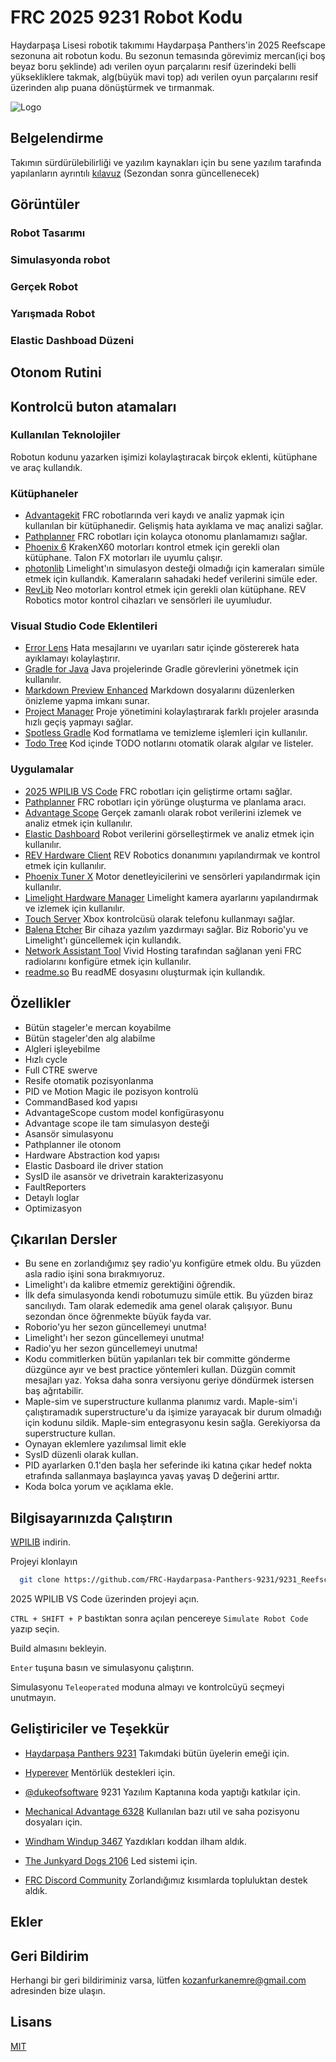 
# FRC 2025 9231 Robot Kodu
Haydarpaşa Lisesi robotik takımımı Haydarpaşa Panthers'in 2025 Reefscape sezonuna ait robotun kodu. Bu sezonun temasında görevimiz mercan(içi boş beyaz boru şeklinde) adı verilen oyun parçalarını resif üzerindeki belli yüksekliklere takmak, alg(büyük mavi top) adı verilen oyun parçalarını resif üzerinden alıp puana dönüştürmek ve tırmanmak.

![Logo](https://avatars.githubusercontent.com/u/162712686?s=100&u=d0ea36e11b59c011f9e8804e3c5b683a33d4264f&v=4)


## Belgelendirme

Takımın sürdürülebilirliği ve yazılım kaynakları için bu sene yazılım tarafında yapılanların ayrıntılı [kılavuz](https://panthers.gitbook.io/9231-2025-code-docs) (Sezondan sonra güncellenecek)


## Görüntüler


### Robot Tasarımı

### Simulasyonda robot

### Gerçek Robot

### Yarışmada Robot

### Elastic Dashboad Düzeni



## Otonom Rutini


## Kontrolcü buton atamaları

### Kullanılan Teknolojiler
Robotun kodunu yazarken işimizi kolaylaştıracak birçok eklenti, kütüphane ve araç kullandık.
### Kütüphaneler
- [Advantagekit](https://docs.advantagekit.org) FRC robotlarında veri kaydı ve analiz yapmak için kullanılan bir kütüphanedir. Gelişmiş hata ayıklama ve maç analizi sağlar.
- [Pathplanner](https://pathplanner.dev) FRC robotları için kolayca otonomu planlamamızı sağlar.
- [Phoenix 6](https://v6.docs.ctr-electronics.com/en/latest/index.html) KrakenX60 motorları kontrol etmek için gerekli olan kütüphane. Talon FX motorları ile uyumlu çalışır.
- [photonlib](https://docs.photonvision.org/en/latest/index.html) Limelight'ın simulasyon desteği olmadığı için kameraları simüle etmek için kullandık. Kameraların sahadaki hedef verilerini simüle eder.
- [RevLib](https://docs.revrobotics.com/revlib) Neo motorları kontrol etmek için gerekli olan kütüphane. REV Robotics motor kontrol cihazları ve sensörleri ile uyumludur.

### Visual Studio Code Eklentileri
- [Error Lens](https://marketplace.visualstudio.com/items?itemName=usernamehw.errorlens) Hata mesajlarını ve uyarıları satır içinde göstererek hata ayıklamayı kolaylaştırır.
- [Gradle for Java](https://marketplace.visualstudio.com/items?itemName=vscjava.vscode-gradle) Java projelerinde Gradle görevlerini yönetmek için kullanılır.
- [Markdown Preview Enhanced](https://marketplace.visualstudio.com/items?itemName=shd101wyy.markdown-preview-enhanced) Markdown dosyalarını düzenlerken önizleme yapma imkanı sunar.
- [Project Manager](https://marketplace.visualstudio.com/items?itemName=alefragnani.project-manager) Proje yönetimini kolaylaştırarak farklı projeler arasında hızlı geçiş yapmayı sağlar.
- [Spotless Gradle](https://marketplace.visualstudio.com/items?itemName=richardwillis.vscode-spotless-gradle) Kod formatlama ve temizleme işlemleri için kullanılır.
- [Todo Tree](https://marketplace.visualstudio.com/items?itemName=Gruntfuggly.todo-tree) Kod içinde TODO notlarını otomatik olarak algılar ve listeler.

### Uygulamalar
- [2025 WPILIB VS Code](https://github.com/wpilibsuite/allwpilib) FRC robotları için geliştirme ortamı sağlar.
- [Pathplanner](https://github.com/mjansen4857/pathplanner) FRC robotları için yörünge oluşturma ve planlama aracı.
- [Advantage Scope](https://docs.advantagescope.org) Gerçek zamanlı olarak robot verilerini izlemek ve analiz etmek için kullanılır.
- [Elastic Dashboard](https://frc-elastic.gitbook.io/docs) Robot verilerini görselleştirmek ve analiz etmek için kullanılır.
- [REV Hardware Client](https://www.revrobotics.com/rev-hardware-client/) REV Robotics donanımını yapılandırmak ve kontrol etmek için kullanılır.
- [Phoenix Tuner X](https://v6.docs.ctr-electronics.com/en/stable/software/tuner-x.html) Motor denetleyicilerini ve sensörleri yapılandırmak için kullanılır.
- [Limelight Hardware Manager](https://www.limelightvision.io/) Limelight kamera ayarlarını yapılandırmak ve izlemek için kullanılır.
- [Touch Server](https://github.com/62Bytes/Touch-Server) Xbox kontrolcüsü olarak telefonu kullanmayı sağlar.
- [Balena Etcher](https://etcher.balena.io/) Bir cihaza yazılım yazdırmayı sağlar. Biz Roborio'yu ve Limelight'ı güncellemek için kullandık.
- [Network Assistant Tool](https://frc-radio.vivid-hosting.net/overview/programming-your-radio-at-home/network-assistant-tool) Vivid Hosting tarafından sağlanan yeni FRC radiolarını konfigüre etmek için kullanılır.
- [readme.so](https://readme.so/) Bu readME dosyasını oluşturmak için kullandık.

## Özellikler
- Bütün stageler'e mercan koyabilme
- Bütün stageler'den alg alabilme
- Algleri işleyebilme
- Hızlı cycle
- Full CTRE swerve
- Resife otomatik pozisyonlanma
- PID ve Motion Magic ile pozisyon kontrolü
- CommandBased kod yapısı
- AdvantageScope custom model konfigürasyonu
- Advantage scope ile tam simulasyon desteği
- Asansör simulasyonu
- Pathplanner ile otonom
- Hardware Abstraction kod yapısı
- Elastic Dasboard ile driver station
- SysID ile asansör ve drivetrain karakterizasyonu
- FaultReporters
- Detaylı loglar
- Optimizasyon



## Çıkarılan Dersler

- Bu sene en zorlandığımız şey radio'yu konfigüre etmek oldu. Bu yüzden asla radio işini sona bırakmıyoruz.
- Limelight'ı da kalibre etmemiz gerektiğini öğrendik.
- İlk defa simulasyonda kendi robotumuzu simüle ettik. Bu yüzden biraz sancılıydı. Tam olarak edemedik ama genel olarak çalışıyor. Bunu sezondan önce öğrenmekte büyük fayda var.
- Roborio'yu her sezon güncellemeyi unutma!
- Limelight'ı her sezon güncellemeyi unutma!
- Radio'yu her sezon güncellemeyi unutma!
- Kodu commitlerken bütün yapılanları tek bir committe gönderme düzgünce ayır ve best practice yöntemleri kullan. Düzgün commit mesajları yaz. Yoksa daha sonra versiyonu geriye döndürmek istersen baş ağrıtabilir.
- Maple-sim ve superstructure kullanma planımız vardı. Maple-sim'i çalıştıramadık superstructure'u da işimize yarayacak bir durum olmadığı için kodunu sildik. Maple-sim entegrasyonu kesin sağla. Gerekiyorsa da superstructure kullan.
- Oynayan eklemlere yazılımsal limit ekle
- SysID düzenli olarak kullan.
- PID ayarlarken 0.1'den başla her seferinde iki katına çıkar hedef nokta etrafında sallanmaya başlayınca yavaş yavaş D değerini arttır.
- Koda bolca yorum ve açıklama ekle.


## Bilgisayarınızda Çalıştırın

[WPILIB](https://docs.wpilib.org/en/stable/docs/zero-to-robot/step-2/wpilib-setup.html) indirin.

Projeyi klonlayın

```bash
  git clone https://github.com/FRC-Haydarpasa-Panthers-9231/9231_Reefscape_2025_RobotCode.git
```

2025 WPILIB VS Code üzerinden projeyi açın.

`CTRL + SHIFT + P` bastıktan sonra açılan pencereye `Simulate Robot Code` yazıp seçin.

Build almasını bekleyin.

`Enter` tuşuna basın ve simulasyonu çalıştırın.

 Simulasyonu `Teleoperated` moduna almayı ve kontrolcüyü seçmeyi unutmayın.








## Geliştiriciler ve Teşekkür

- [Haydarpaşa Panthers 9231](https://team9231.com) Takımdaki bütün üyelerin emeği için.

- [Hyperever](https://hyperever.com) Mentörlük destekleri için.

- [@dukeofsoftware](https://www.github.com/dukeofsoftware) 9231 Yazılım Kaptanına koda yaptığı katkılar için.

- [Mechanical Advantage 6328](https://github.com/mechanical-advantage) Kullanılan bazı util ve saha pozisyonu dosyaları için.

- [Windham Windup 3467](https://github.com/WHS-FRC-3467) Yazdıkları koddan ilham aldık.

- [The Junkyard Dogs 2106](https://www.team2106.org/) Led sistemi için.

- [FRC Discord Community](https://discord.gg/frc) Zorlandığımız kısımlarda topluluktan destek aldık.
## Ekler




## Geri Bildirim

Herhangi bir geri bildiriminiz varsa, lütfen kozanfurkanemre@gmail.com adresinden bize ulaşın.


## Lisans

[MIT](https://choosealicense.com/licenses/mit/)
